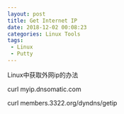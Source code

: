 ```yaml
---
layout: post
title: Get Internet IP
date: 2018-12-02 00:08:23
categories: Linux Tools
tags:
 - Linux
 - Putty
---
```


Linux中获取外网ip的办法

curl myip.dnsomatic.com

curl members.3322.org/dyndns/getip